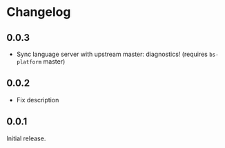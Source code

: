 # Changelog

## 0.0.3
- Sync language server with upstream master: diagnostics! (requires `bs-platform` master)

## 0.0.2
- Fix description

## 0.0.1
Initial release.
